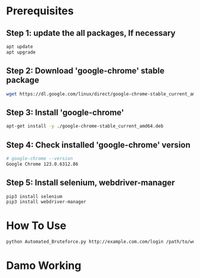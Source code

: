 # Prerequisites
## Step 1: update the all packages, If necessary
```bash
apt update
apt upgrade
```
## Step 2: Download 'google-chrome' stable package
```bash
wget https://dl.google.com/linux/direct/google-chrome-stable_current_amd64.deb
```
## Step 3: Install 'google-chrome'
```bash
apt-get install -y ./google-chrome-stable_current_amd64.deb
```
## Step 4: Check installed 'google-chrome' version
```bash
# google-chrome --version
Google Chrome 123.0.6312.86
```
## Step 5: Install selenium, webdriver-manager
```bash
pip3 install selenium
pip3 install webdriver-manager
```
# How To Use
```bash
python Automated_Bruteforce.py http://example.com.com/login /path/to/wordlist.txt
```
# Damo Working
